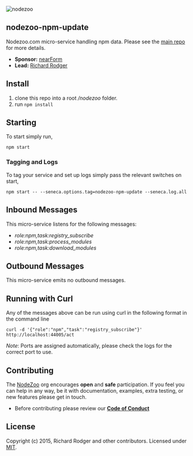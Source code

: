 ![nodezoo](https://raw.githubusercontent.com/rjrodger/nodezoo-web/to-redux/client/assets/img/logo-nodezoo.png)

## nodezoo-npm-update
Nodezoo.com micro-service handling npm data. Please see the [main repo][] for more details.

- __Sponsor:__ [nearForm][]
- __Lead:__ [Richard Rodger][Lead]

## Install
1. clone this repo into a root _/nodezoo_ folder.
2. run `npm install`

## Starting
To start simply run,

```
npm start
```
### Tagging and Logs
To tag your service and set up logs simply pass the relevant switches on start,

```
npm start -- --seneca.options.tag=nodezoo-npm-update --seneca.log.all
```

## Inbound Messages

This micro-service listens for the following messages:

  * _role:npm,task:registry_subscribe_
  * _role:npm,task:process_modules_
  * _role:npm,task:download_modules_

## Outbound Messages

This micro-service emits no outbound messages.

## Running with Curl

Any of the messages above can be run using curl in the following format in the command line
```
curl -d '{"role":"npm","task":"registry_subscribe"}' http://localhost:44005/act
```
_Note_: Ports are assigned automatically, please check the logs for the correct port to use.

## Contributing
The [NodeZoo][] org encourages __open__ and __safe__ participation. If you feel you can help in any way, be it with documentation, examples, extra testing, or new features please get in touch.

- Before contributing please review our __[Code of Conduct][CoC]__

## License
Copyright (c) 2015, Richard Rodger and other contributors.
Licensed under [MIT][].

[main repo]: https://github.com/rjrodger/nodezoo
[MIT]: ./LICENSE
[Code of Conduct]: https://github.com/nearform/vidi-contrib/docs/code_of_conduct.md
[nearForm]: http://www.nearform.com/
[nodeZoo]: http://www.nodezoo.com/
[CoC]: ./CoC.md
[Lead]: https://github.com/rjrodger
